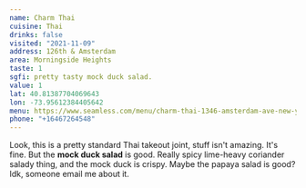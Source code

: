 ```yaml
---
name: Charm Thai
cuisine: Thai
drinks: false
visited: "2021-11-09"
address: 126th & Amsterdam
area: Morningside Heights
taste: 1
sgfi: pretty tasty mock duck salad.
value: 1
lat: 40.81387704069643
lon: -73.95612384405642
menu: https://www.seamless.com/menu/charm-thai-1346-amsterdam-ave-new-york/1415030
phone: "+16467264548"
---
```


Look, this is a pretty standard Thai takeout joint, stuff isn't amazing. It's fine. But the **mock duck salad** is good. Really spicy lime-heavy coriander salady thing, and the mock duck is crispy. Maybe the papaya salad is good? Idk, someone email me about it.
